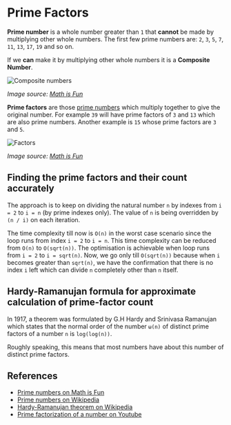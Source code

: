Prime Factors
=============

**Prime number** is a whole number greater than `1` that **cannot** be made by multiplying other whole numbers. The first few prime numbers are: `2`, `3`, `5`, `7`, `11`, `13`, `17`, `19` and so on.

If we **can** make it by multiplying other whole numbers it is a **Composite Number**.

![Composite numbers](https://www.mathsisfun.com/numbers/images/prime-composite.svg)

*Image source: [Math is Fun](https://www.mathsisfun.com/prime-factorization.html)*

**Prime factors** are those [prime numbers](https://en.wikipedia.org/wiki/Prime_number) which multiply together to give the original number. For example `39` will have prime factors of `3` and `13` which are also prime numbers. Another example is `15` whose prime factors are `3` and `5`.

![Factors](https://www.mathsisfun.com/numbers/images/factor-2x3.svg)

*Image source: [Math is Fun](https://www.mathsisfun.com/prime-factorization.html)*

Finding the prime factors and their count accurately
----------------------------------------------------

The approach is to keep on dividing the natural number `n` by indexes from `i = 2` to `i = n` (by prime indexes only). The value of `n` is being overridden by `(n / i)` on each iteration.

The time complexity till now is `O(n)` in the worst case scenario since the loop runs from index `i = 2` to `i = n`. This time complexity can be reduced from `O(n)` to `O(sqrt(n))`. The optimisation is achievable when loop runs from `i = 2` to `i = sqrt(n)`. Now, we go only till `O(sqrt(n))` because when `i` becomes greater than `sqrt(n)`, we have the confirmation that there is no index `i` left which can divide `n` completely other than `n` itself.

Hardy-Ramanujan formula for approximate calculation of prime-factor count
-------------------------------------------------------------------------

In 1917, a theorem was formulated by G.H Hardy and Srinivasa Ramanujan which states that the normal order of the number `ω(n)` of distinct prime factors of a number `n` is `log(log(n))`.

Roughly speaking, this means that most numbers have about this number of distinct prime factors.

References
----------

-   [Prime numbers on Math is Fun](https://www.mathsisfun.com/prime-factorization.html)
-   [Prime numbers on Wikipedia](https://en.wikipedia.org/wiki/Prime_number)
-   [Hardy-Ramanujan theorem on Wikipedia](https://en.wikipedia.org/wiki/Hardy%E2%80%93Ramanujan_theorem)
-   [Prime factorization of a number on Youtube](https://www.youtube.com/watch?v=6PDtgHhpCHo&list=PLLXdhg_r2hKA7DPDsunoDZ-Z769jWn4R8&index=82)
